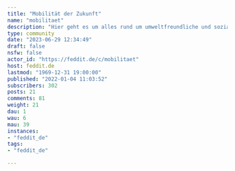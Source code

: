 ```yaml
---
title: "Mobilität der Zukunft" 
name: "mobilitaet"
description: "Hier geht es um alles rund um umweltfreundliche und sozialverträgliche Mobilität."
type: community
date: "2023-06-29 12:34:49"
draft: false
nsfw: false
actor_id: "https://feddit.de/c/mobilitaet"
host: feddit.de
lastmod: "1969-12-31 19:00:00"
published: "2022-01-04 11:03:52"
subscribers: 302
posts: 21
comments: 81
weight: 21
dau: 1
wau: 6
mau: 39
instances:
- "feddit_de"
tags: 
- "feddit_de"

---
```

